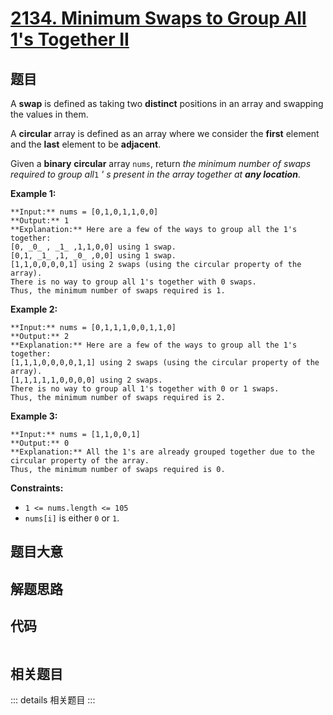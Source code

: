 # [2134. Minimum Swaps to Group All 1's Together II](https://leetcode.com/problems/minimum-swaps-to-group-all-1s-together-ii)

## 题目

A **swap** is defined as taking two **distinct** positions in an array and
swapping the values in them.

A **circular** array is defined as an array where we consider the **first**
element and the **last** element to be **adjacent**.

Given a **binary** **circular** array `nums`, return _the minimum number of
swaps required to group all_`1` _' s present in the array together at **any
location**_.



**Example 1:**

    
    
    **Input:** nums = [0,1,0,1,1,0,0]
    **Output:** 1
    **Explanation:** Here are a few of the ways to group all the 1's together:
    [0, _0_ , _1_ ,1,1,0,0] using 1 swap.
    [0,1, _1_ ,1, _0_ ,0,0] using 1 swap.
    [1,1,0,0,0,0,1] using 2 swaps (using the circular property of the array).
    There is no way to group all 1's together with 0 swaps.
    Thus, the minimum number of swaps required is 1.
    

**Example 2:**

    
    
    **Input:** nums = [0,1,1,1,0,0,1,1,0]
    **Output:** 2
    **Explanation:** Here are a few of the ways to group all the 1's together:
    [1,1,1,0,0,0,0,1,1] using 2 swaps (using the circular property of the array).
    [1,1,1,1,1,0,0,0,0] using 2 swaps.
    There is no way to group all 1's together with 0 or 1 swaps.
    Thus, the minimum number of swaps required is 2.
    

**Example 3:**

    
    
    **Input:** nums = [1,1,0,0,1]
    **Output:** 0
    **Explanation:** All the 1's are already grouped together due to the circular property of the array.
    Thus, the minimum number of swaps required is 0.
    



**Constraints:**

  * `1 <= nums.length <= 105`
  * `nums[i]` is either `0` or `1`.


## 题目大意

## 解题思路

## 代码

```javascript

```

## 相关题目

::: details 相关题目
:::
